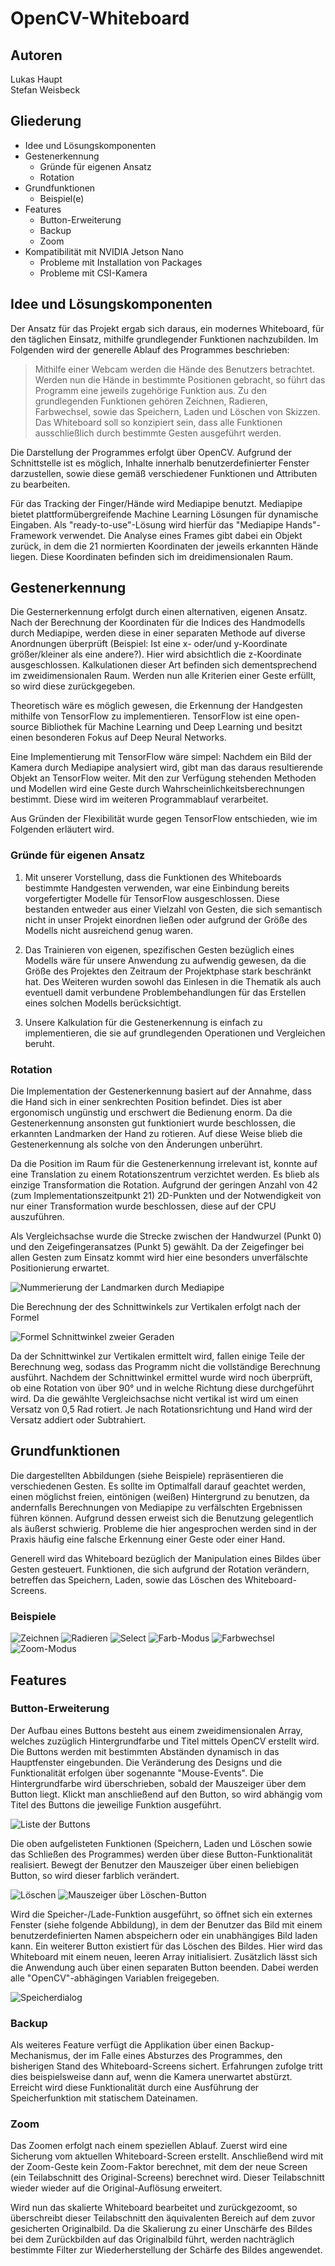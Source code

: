 # OpenCV-Whiteboard
## Autoren
Lukas Haupt
<br>
Stefan Weisbeck


## Gliederung
- Idee und Lösungskomponenten
- Gestenerkennung
  - Gründe für eigenen Ansatz
  - Rotation
- Grundfunktionen
  - Beispiel(e)
- Features
  - Button-Erweiterung
  - Backup
  - Zoom
- Kompatibilität mit NVIDIA Jetson Nano
  - Probleme mit Installation von Packages
  - Probleme mit CSI-Kamera


## Idee und Lösungskomponenten
Der Ansatz für das Projekt ergab sich daraus, ein modernes Whiteboard, für den täglichen Einsatz, mithilfe grundlegender Funktionen nachzubilden. Im Folgenden wird der generelle Ablauf des Programmes beschrieben:

> Mithilfe einer Webcam werden die Hände des Benutzers betrachtet. Werden nun die Hände in bestimmte Positionen gebracht, so führt das Programm eine jeweils zugehörige Funktion aus. Zu den grundlegenden Funktionen gehören Zeichnen, Radieren, Farbwechsel, sowie das Speichern, Laden und Löschen von Skizzen. Das Whiteboard soll so konzipiert sein, dass alle Funktionen ausschließlich durch bestimmte Gesten ausgeführt werden.

Die Darstellung der Programmes erfolgt über OpenCV. Aufgrund der Schnittstelle ist es möglich, Inhalte innerhalb benutzerdefinierter Fenster darzustellen, sowie  diese gemäß verschiedener Funktionen und Attributen zu bearbeiten.

Für das Tracking der Finger/Hände wird Mediapipe benutzt. Mediapipe bietet plattformübergreifende Machine Learning Lösungen für dynamische Eingaben. Als "ready-to-use"-Lösung wird hierfür das "Mediapipe Hands"-Framework verwendet. Die Analyse eines Frames gibt dabei ein Objekt zurück, in dem die 21 normierten Koordinaten der jeweils erkannten Hände liegen. Diese Koordinaten befinden sich im dreidimensionalen Raum.


## Gestenerkennung
Die Gesternerkennung erfolgt durch einen alternativen, eigenen Ansatz. Nach der Berechnung der Koordinaten für die Indices des Handmodells durch Mediapipe, werden diese in einer separaten Methode auf diverse Anordnungen überprüft (Beispiel: Ist eine x- oder/und y-Koordinate größer/kleiner als eine andere?). Hier wird absichtlich die z-Koordinate ausgeschlossen. Kalkulationen dieser Art befinden sich dementsprechend im zweidimensionalen Raum. Werden nun alle Kriterien einer Geste erfüllt, so wird diese zurückgegeben.

Theoretisch wäre es möglich gewesen, die Erkennung der Handgesten mithilfe von TensorFlow zu implementieren. TensorFlow ist eine open-source Bibliothek für Machine Learning und Deep Learning und besitzt einen besonderen Fokus auf Deep Neural Networks.

Eine Implementierung mit TensorFlow wäre simpel: Nachdem ein Bild der Kamera durch Mediapipe analysiert wird, gibt man das daraus resultierende Objekt an TensorFlow weiter. Mit den zur Verfügung stehenden Methoden und Modellen wird eine Geste durch Wahrscheinlichkeitsberechnungen bestimmt. Diese wird im weiteren Programmablauf verarbeitet.

Aus Gründen der Flexibilität wurde gegen TensorFlow entschieden, wie im Folgenden erläutert wird.

### Gründe für eigenen Ansatz
1. Mit unserer Vorstellung, dass die Funktionen des Whiteboards bestimmte Handgesten verwenden, war eine Einbindung bereits vorgefertigter Modelle für TensorFlow ausgeschlossen. Diese bestanden entweder aus einer Vielzahl von Gesten, die sich semantisch nicht in unser Projekt einordnen ließen oder aufgrund der Größe des Modells nicht ausreichend genug waren.

2. Das Trainieren von eigenen, spezifischen Gesten bezüglich eines Modells wäre für unsere Anwendung zu aufwendig gewesen, da die Größe des Projektes den Zeitraum der Projektphase stark beschränkt hat. Des Weiteren wurden sowohl das Einlesen in die Thematik als auch eventuell damit verbundene Problembehandlungen für das Erstellen eines solchen Modells berücksichtigt.

3. Unsere Kalkulation für die Gestenerkennung is einfach zu implementieren, die sie auf grundlegenden Operationen und Vergleichen beruht.

### Rotation

Die Implementation der Gestenerkennung basiert auf der Annahme, dass die Hand sich in einer senkrechten Position befindet. Dies ist aber ergonomisch ungünstig und erschwert die Bedienung enorm. Da die Gestenerkennung ansonsten gut funktioniert wurde beschlossen, die erkannten Landmarken der Hand zu rotieren. Auf diese Weise blieb die Gestenerkennung als solche von den Änderungen unberührt.

Da die Position im Raum für die Gestenerkennung irrelevant ist, konnte auf eine Translation zu einem Rotationszentrum verzichtet werden. Es blieb als einzige Transformation die Rotation. Aufgrund der geringen Anzahl von 42 (zum Implementationszeitpunkt 21) 2D-Punkten und der Notwendigkeit von nur einer Transformation wurde beschlossen, diese auf der CPU auszuführen.

Als Vergleichsachse wurde die Strecke zwischen der Handwurzel (Punkt 0) und den Zeigefingeransatzes (Punkt 5) gewählt. Da der Zeigefinger bei allen Gesten zum Einsatz kommt wird hier eine besonders unverfälschte Positionierung erwartet.

![Nummerierung der Landmarken durch Mediapipe](images/hand_landmarks.png)

Die Berechnung der des Schnittwinkels zur Vertikalen erfolgt nach der Formel

![Formel Schnittwinkel zweier Geraden](images/intersection_angle.svg)

Da der Schnittwinkel zur Vertikalen ermittelt wird, fallen einige Teile der Berechnung weg, sodass das Programm nicht die vollständige Berechnung ausführt.
Nachdem der Schnittwinkel ermittel wurde wird noch überprüft, ob eine Rotation von über 90° und in welche Richtung diese durchgeführt wird. Da die gewählte Vergleichsachse nicht vertikal ist wird um einen Versatz von 0,5 Rad rotiert. Je nach Rotationsrichtung und Hand wird der Versatz addiert oder Subtrahiert.


## Grundfunktionen
Die dargestellten Abbildungen (siehe Beispiele) repräsentieren die verschiedenen Gesten.
Es sollte im Optimalfall darauf geachtet werden, einen möglichst freien, eintönigen (weißen) Hintergrund zu benutzen, da andernfalls Berechnungen von Mediapipe zu verfälschten Ergebnissen führen können. Aufgrund dessen erweist sich die Benutzung gelegentlich als äußerst schwierig.
Probleme die hier angesprochen werden sind in der Praxis häufig eine falsche Erkennung einer Geste oder einer Hand.

Generell wird das Whiteboard bezüglich der Manipulation eines Bildes über Gesten gesteuert. Funktionen, die sich aufgrund der Rotation verändern, betreffen das Speichern, Laden, sowie das Löschen des Whiteboard-Screens.

### Beispiele
![Zeichnen](images/draw.png)
![Radieren](images/erase.png)
![Select](images/select.png)
![Farb-Modus](images/select_color.png)
![Farbwechsel](images/switch_color.png)
![Zoom-Modus](images/zoom.png)

## Features

### Button-Erweiterung
Der Aufbau eines Buttons besteht aus einem zweidimensionalen Array, welches zuzüglich Hintergrundfarbe und Titel mittels OpenCV erstellt wird. Die Buttons werden mit bestimmten Abständen dynamisch in das Hauptfenster eingebunden. Die Veränderung des Designs und die Funktionalität erfolgen über sogenannte "Mouse-Events". Die Hintergrundfarbe wird überschrieben, sobald der Mauszeiger über dem Button liegt. Klickt man anschließend auf den Button, so wird abhängig vom Titel des Buttons die jeweilige Funktion ausgeführt.

![Liste der Buttons](images/buttonlist.png)

Die oben aufgelisteten Funktionen (Speichern, Laden und Löschen sowie das Schließen des Programmes) werden über diese Button-Funktionalität realisiert. Bewegt der Benutzer den Mauszeiger über einen beliebigen Button, so wird dieser farblich verändert.

![Löschen](images/clearbutton.png)
![Mauszeiger über Löschen-Button](images/clearbutton_hover.png)

Wird die Speicher-/Lade-Funktion ausgeführt, so öffnet sich ein externes Fenster (siehe folgende Abbildung), in dem der Benutzer das Bild mit einem benutzerdefinierten Namen abspeichern oder ein unabhängiges Bild laden kann. Ein weiterer Button existiert für das Löschen des Bildes. Hier wird das Whiteboard mit einem neuen, leeren Array initialisiert. Zusätzlich lässt sich die Anwendung auch über einen separaten Button beenden. Dabei werden alle "OpenCV"-abhägingen Variablen freigegeben.

![Speicherdialog](images/savedialog.png)

### Backup
Als weiteres Feature verfügt die Applikation über einen Backup-Mechanismus, der im Falle eines Absturzes des Programmes, den bisherigen Stand des Whiteboard-Screens sichert.
Erfahrungen zufolge tritt dies beispielsweise dann auf, wenn die Kamera unerwartet abstürzt. Erreicht wird diese Funktionalität durch eine Ausführung der Speicherfunktion mit statischem Dateinamen.

### Zoom
Das Zoomen erfolgt nach einem speziellen Ablauf. Zuerst wird eine Sicherung vom aktuellen Whiteboard-Screen erstellt. Anschließend wird mit der Zoom-Geste kein Zoom-Faktor berechnet, mit dem der neue Screen (ein Teilabschnitt des Original-Screens) berechnet wird. Dieser Teilabschnitt wieder wieder auf die Original-Auflösung erweitert.

Wird nun das skalierte Whiteboard bearbeitet und zurückgezoomt, so überschreibt dieser Teilabschnitt den äquivalenten Bereich auf dem zuvor gesicherten Originalbild.
Da die Skalierung zu einer Unschärfe des Bildes bei dem Zurückbilden auf das Originalbild führt, werden nachträglich bestimmte Filter zur Wiederherstellung der Schärfe des Bildes angewendet.
